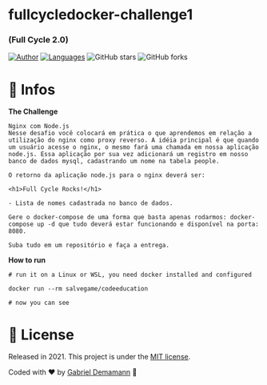 # fullcycledocker-challenge1

### (Full Cycle 2.0)

[![Author](https://img.shields.io/badge/author-salvegame197-AD1256?style=flat-square)](https://github.com/salvegame197)
[![Languages](https://img.shields.io/github/languages/count/salvegame197/fullcycledocker-challenge1?color=%23AD1256&style=flat-square)](#)
![GitHub stars](https://img.shields.io/github/stars/salvegame197/fullcycledocker-challenge1?style=flat-square)
![GitHub forks](https://img.shields.io/github/forks/salvegame197/fullcycledocker-challenge1?style=flat-square)

# 📘 Infos

**The Challenge**

```
Nginx com Node.js
Nesse desafio você colocará em prática o que aprendemos em relação a utilização do nginx como proxy reverso. A idéia principal é que quando um usuário acesse o nginx, o mesmo fará uma chamada em nossa aplicação node.js. Essa aplicação por sua vez adicionará um registro em nosso banco de dados mysql, cadastrando um nome na tabela people.

O retorno da aplicação node.js para o nginx deverá ser:

<h1>Full Cycle Rocks!</h1>

- Lista de nomes cadastrada no banco de dados.

Gere o docker-compose de uma forma que basta apenas rodarmos: docker-compose up -d que tudo deverá estar funcionando e disponível na porta: 8080.

Suba tudo em um repositório e faça a entrega.
```

**How to run**

```
# run it on a Linux or WSL, you need docker installed and configured

docker run --rm salvegame/codeeducation

# now you can see
```

# :closed_book: License

Released in 2021.
This project is under the [MIT license](https://opensource.org/licenses/MIT).

Coded with :heart: by [Gabriel Demamann](https://github.com/salvegame197) 🚀
